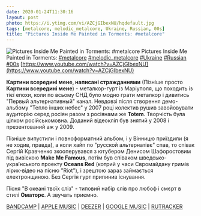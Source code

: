 ```yaml
---
date: 2020-01-24T11:30:16
layout: post
photo: https://i.ytimg.com/vi/AZCjGIbexNU/hqdefault.jpg
tags: [metalcore, melodic_metalcore, Ukraine, Russian, 00s]
title: "Pictures Inside Me Painted in Torments: #metalcore"
---
```

![Pictures Inside Me Painted in Torments: #metalcore](https://i.ytimg.com/vi/AZCjGIbexNU/hqdefault.jpg)
Pictures Inside Me Painted in Torments: [#metalcore](/tags/#metalcore) [#melodic_metalcore](/tags/#melodic_metalcore) [#Ukraine](/tags/#Ukraine) [#Russian](/tags/#Russian) [#00s](/tags/#00s) [https://www.youtube.com/watch?v=AZCjGIbexNU](https://www.youtube.com/watch?v=AZCjGIbexNU)

**Картини всередині мене, написані стражданнями** (Пізніше просто **Картини всередині мене**) - металкор-гурт із Маріуполя, що походить із тієї епохи, коли по всьому СНД було модно грати металкор і дивитись &quot;Первый альтернативный&quot; канал. Невдовзі після створення демо-альбому &quot;Тепло інших небес&quot; у 2007 році колектив рушив завойовувати аудиторію серед росіян разом з росіянами же **Totem**. Творчість була цілком російськомовна. Доданий відеокліп був знятий у 2008 і презентований аж у 2009.

Пізніше випустили і повноформатний альбом, і у Вінницю приїздили (я не ходив, правда), а коли хайп по &quot;русской альтернатівє&quot; спав, то співак Сергій Кравченко зкооперувався з ютубером Денисом Шафоростовим під вивіскою **Make Me Famous**, потім був співаком шведсько-українського проекту **Oceans Red** (котрий у часи Євромайдану гримів лірик-відео на пісню &quot;Riot&quot;), і зрештою зараз займається електронщиною. Без Сергія гурт припинив існування.

Пісня &quot;В океані твоїх сліз&quot; - типовий набір слів про любоф і смєрт в стилі **Оматорє**. А звучать приємно.

[BANDCAMP](https://picturesinsideme.bandcamp.com/album/-) \| [APPLE MUSIC](https://music.apple.com/us/album/%D0%BE%D0%B1%D1%80%D0%B5%D1%87%D1%91%D0%BD%D0%BD%D1%8B%D0%B9-%D0%B6%D0%B8%D1%82%D1%8C/1466463246) \| [DEEZER](https://www.deezer.com/album/98908892?utm_source=deezer&amp;utm_content=album-98908892&amp;utm_term=1601611822_1579858090&amp;utm_medium=web) \| [GOOGLE MUSIC](https://play.google.com/music/m/Bsp3osgim5pdxslmvxmi7eg26bi?t=__-_Pictures_Inside_Me) \| [RUTRACKER](https://rutracker.org/forum/viewtopic.php?t=3255811)